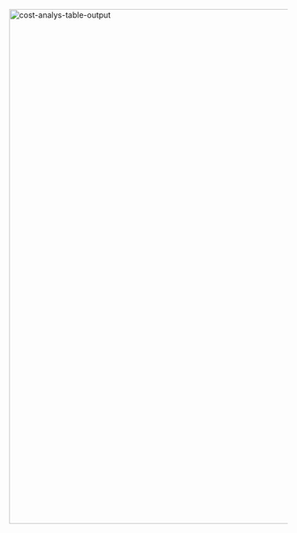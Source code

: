<img width="930" alt="cost-analys-table-output" src="https://github.com/user-attachments/assets/964ba212-ae9a-4e5a-9d4a-5dfe1b06213a">
